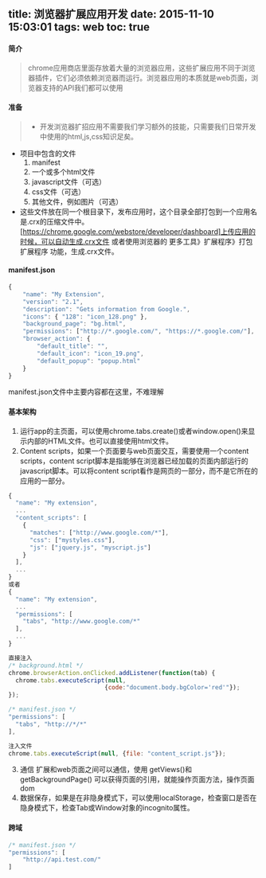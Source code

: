 title: 浏览器扩展应用开发
date: 2015-11-10 15:03:01
tags: web
toc: true
---
#### 简介
>chrome应用商店里面存放着大量的浏览器应用，这些扩展应用不同于浏览器插件，它们必须依赖浏览器而运行。浏览器应用的本质就是web页面，浏览器支持的API我们都可以使用
<!--more-->
#### 准备
>* 开发浏览器扩招应用不需要我们学习额外的技能，只需要我们日常开发中使用的html,js,css知识足矣。
* 项目中包含的文件
	1. manifest
	2. 一个或多个html文件
	3. javascript文件（可选）
	4. css文件（可选）
	5. 其他文件，例如图片（可选）
* 这些文件放在同一个根目录下，发布应用时，这个目录全部打包到一个应用名是.crx的压缩文件中。
[https://chrome.google.com/webstore/developer/dashboard]上传应用的时候，可以自动生成.crx文件
或者使用浏览器的 更多工具》扩展程序》打包扩展程序 功能，生成.crx文件。

#### manifest.json
```javascript
{
	"name": "My Extension",
	"version": "2.1",
	"description": "Gets information from Google.",
	"icons": { "128": "icon_128.png" },
	"background_page": "bg.html",
	"permissions": ["http://*.google.com/", "https://*.google.com/"],
	"browser_action": {
		"default_title": "",
		"default_icon": "icon_19.png",
		"default_popup": "popup.html"
	}
}
```
manifest.json文件中主要内容都在这里，不难理解

#### 基本架构
1. 运行app的主页面，可以使用chrome.tabs.create()或者window.open()来显示内部的HTML文件。也可以直接使用html文件。
2. Content scripts，如果一个页面要与web页面交互，需要使用一个content scripts，content script脚本是指能够在浏览器已经加载的页面内部运行的javascript脚本。可以将content script看作是网页的一部分，而不是它所在的应用的一部分。
```javascript
{
  "name": "My extension",
  ...
  "content_scripts": [
    {
      "matches": ["http://www.google.com/*"],
      "css": ["mystyles.css"],
      "js": ["jquery.js", "myscript.js"]
    }
  ],
  ...
}
或者
{
  "name": "My extension",
  ...
  "permissions": [
    "tabs", "http://www.google.com/*"
  ],
  ...
}

直接注入
/* background.html */
chrome.browserAction.onClicked.addListener(function(tab) {
  chrome.tabs.executeScript(null,
                           {code:"document.body.bgColor='red'"});
});

/* manifest.json */
"permissions": [
  "tabs", "http://*/*"
],

注入文件
chrome.tabs.executeScript(null, {file: "content_script.js"});
```
3. 通信 扩展和web页面之间可以通信，使用 getViews()和getBackgroundPage() 可以获得页面的引用，就能操作页面方法，操作页面dom
4. 数据保存，如果是在非隐身模式下，可以使用localStorage，检查窗口是否在隐身模式下，检查Tab或Window对象的incognito属性。

#### 跨域
```javascript
/* manifest.json */
"permissions": [
	"http://api.test.com/"
]
```